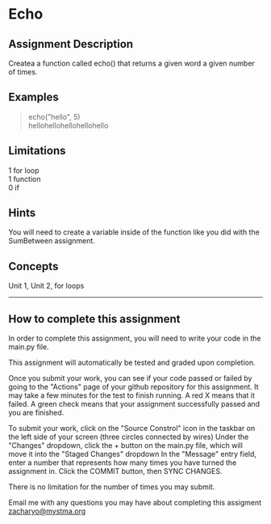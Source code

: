 # **Echo**  

## **Assignment Description**  
Createa a function called echo() that returns a given word a given number of times.  

## **Examples**  
>echo("hello", 5)  
hellohellohellohellohello  

## **Limitations**  
1 for loop  
1 function  
0 if  

## **Hints**  
You will need to create a variable inside of the function like you did with the SumBetween assignment.  

## **Concepts**  
Unit 1, Unit 2, for loops

---

## **How to complete this assignment**
In order to complete this assignment, you will need to write your code in the main.py file.

This assignment will automatically be tested and graded upon completion.

Once you submit your work, you can see if your code passed or failed by going to the "Actions" page of your github repository for this assignment. It may take a few minutes for the test to finish running. A red X means that it failed. A green check means that your assignment successfully passed and you are finished.

To submit your work, click on the "Source Constrol" icon in the taskbar on the left side of your screen (three circles connected by wires)
Under the "Changes" dropdown, click the + button on the main.py file, which will move it into the "Staged Changes" dropdown
In the "Message" entry field, enter a number that represents how many times you have turned the assignment in.
Click the COMMIT button, then SYNC CHANGES.

There is no limitation for the number of times you may submit.

Email me with any questions you may have about completing this assigment  
zacharyo@mystma.org

